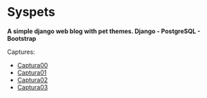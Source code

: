 # Syspets

**A simple django web blog with pet themes. Django - PostgreSQL - Bootstrap** 

Captures:

<ul>
	<li>
		<a href="https://github.com/robertogarcor/django-blog/blob/master/syspets_images/Captura_00.PNG">Captura00</a>
	</li>
	<li>
		<a href="https://github.com/robertogarcor/django-blog/blob/master/syspets_images/Captura_01.PNG">Captura01</a>
	</li>
	<li>
		<a href="https://github.com/robertogarcor/django-blog/blob/master/syspets_images/Captura_02.PNG">Captura02</a>
	</li>
	<li>
		<a href="https://github.com/robertogarcor/django-blog/blob/master/syspets_images/Captura_03.PNG">Captura03</a>
	</li>
</ul>
